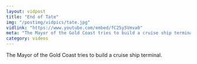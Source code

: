 ```yaml
---
layout: vidpost
title: "End of Tate"
img: "/postimg/vidpics/tate.jpg"
vidlink: "https://www.youtube.com/embed/fC25y5Vmva0"
meta: "The Mayor of the Gold Coast tries to build a cruise ship terminal..."
category: videos
---
```


<div class="TwoColTextBox">
<p>The Mayor of the Gold Coast tries to build a cruise ship terminal.</p>
</div>
